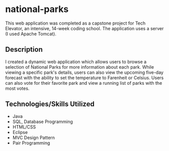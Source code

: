 # national-parks
This web application was completed as a capstone project for Tech Elevator, an intensive, 14-week coding school. The application uses a server (I used Apache Tomcat).

## Description

I created a dynamic web application which allows users to browse a selection of National Parks for more information about each park. While viewing a specific park's details, users can also view the upcoming five-day forecast with the ability to set the temperature to Farenheit or Celsius. Users can also vote for their favorite park and view a running list of parks with the most votes. 

## Technologies/Skills Utilized

* Java
* SQL, Database Programming
* HTML/CSS
* Eclipse
* MVC Design Pattern
* Pair Programming
